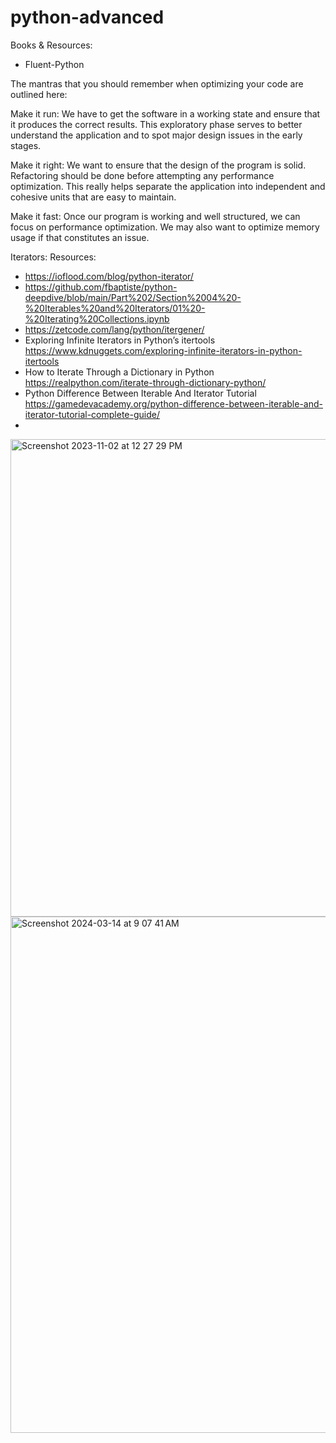 # python-advanced
Books & Resources:
- Fluent-Python 

The mantras that you should remember when optimizing your code are outlined here:

Make it run: We have to get the software in a working state and ensure that it produces the correct results. This exploratory phase serves to better understand the application and to spot major design issues in the early stages.

Make it right: We want to ensure that the design of the program is solid. Refactoring should be done before attempting any performance optimization. This really helps separate the application into independent and cohesive units that are easy to maintain.

Make it fast: Once our program is working and well structured, we can focus on performance optimization. We may also want to optimize memory usage if that constitutes an issue.

Iterators: 
Resources:
- https://ioflood.com/blog/python-iterator/
- https://github.com/fbaptiste/python-deepdive/blob/main/Part%202/Section%2004%20-%20Iterables%20and%20Iterators/01%20-%20Iterating%20Collections.ipynb
- https://zetcode.com/lang/python/itergener/
- Exploring Infinite Iterators in Python’s itertools https://www.kdnuggets.com/exploring-infinite-iterators-in-python-itertools
- How to Iterate Through a Dictionary in Python https://realpython.com/iterate-through-dictionary-python/
- Python Difference Between Iterable And Iterator Tutorial https://gamedevacademy.org/python-difference-between-iterable-and-iterator-tutorial-complete-guide/
- 
<img width="764" alt="Screenshot 2023-11-02 at 12 27 29 PM" src="https://github.com/andysingal/python-advanced/assets/20493493/bff64811-363c-4f78-8b15-3c7053a08eda">


<img width="826" alt="Screenshot 2024-03-14 at 9 07 41 AM" src="https://github.com/andysingal/python-advanced/assets/20493493/bfa05893-0c06-4719-9191-eb08c3e139d7">
